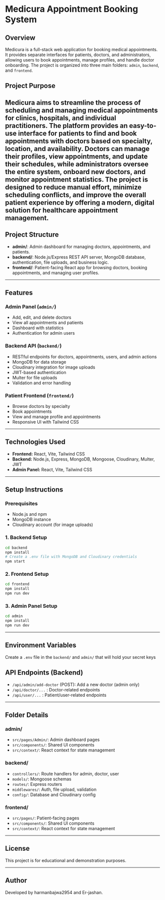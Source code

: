 # Medicura Appointment Booking System

## Overview
Medicura is a full-stack web application for booking medical appointments. It provides separate interfaces for patients, doctors, and administrators, allowing users to book appointments, manage profiles, and handle doctor onboarding. The project is organized into three main folders: `admin`, `backend`, and `frontend`.

## Project Purpose
Medicura aims to streamline the process of scheduling and managing medical appointments for clinics, hospitals, and individual practitioners. The platform provides an easy-to-use interface for patients to find and book appointments with doctors based on specialty, location, and availability. Doctors can manage their profiles, view appointments, and update their schedules, while administrators oversee the entire system, onboard new doctors, and monitor appointment statistics. The project is designed to reduce manual effort, minimize scheduling conflicts, and improve the overall patient experience by offering a modern, digital solution for healthcare appointment management.
---
## Project Structure

- **admin/**: Admin dashboard for managing doctors, appointments, and patients.
- **backend/**: Node.js/Express REST API server, MongoDB database, authentication, file uploads, and business logic.
- **frontend/**: Patient-facing React app for browsing doctors, booking appointments, and managing user profiles.

---

## Features

### Admin Panel (`admin/`)
- Add, edit, and delete doctors
- View all appointments and patients
- Dashboard with statistics
- Authentication for admin users

### Backend API (`backend/`)
- RESTful endpoints for doctors, appointments, users, and admin actions
- MongoDB for data storage
- Cloudinary integration for image uploads
- JWT-based authentication
- Multer for file uploads
- Validation and error handling

### Patient Frontend (`frontend/`)
- Browse doctors by specialty
- Book appointments
- View and manage profile and appointments
- Responsive UI with Tailwind CSS

---

## Technologies Used
- **Frontend:** React, Vite, Tailwind CSS
- **Backend:** Node.js, Express, MongoDB, Mongoose, Cloudinary, Multer, JWT
- **Admin Panel:** React, Vite, Tailwind CSS

---

## Setup Instructions

### Prerequisites
- Node.js and npm
- MongoDB instance
- Cloudinary account (for image uploads)


### 1. Backend Setup
```sh
cd backend
npm install
# Create a .env file with MongoDB and Cloudinary credentials
npm start
```

### 2. Frontend Setup
```sh
cd frontend
npm install
npm run dev
```

### 3. Admin Panel Setup
```sh
cd admin
npm install
npm run dev
```

---

## Environment Variables
Create a `.env` file in the `backend/` and `admin/` that will hold your secret keys


## API Endpoints (Backend)
- `/api/admin/add-doctor` (POST): Add a new doctor (admin only)
- `/api/doctor/...` : Doctor-related endpoints
- `/api/user/...` : Patient/user-related endpoints

---

## Folder Details

### admin/
- `src/pages/Admin/`: Admin dashboard pages
- `src/components/`: Shared UI components
- `src/context/`: React context for state management

### backend/
- `controllers/`: Route handlers for admin, doctor, user
- `models/`: Mongoose schemas
- `routes/`: Express routers
- `middlewares/`: Auth, file upload, validation
- `config/`: Database and Cloudinary config

### frontend/
- `src/pages/`: Patient-facing pages
- `src/components/`: Shared UI components
- `src/context/`: React context for state management

---

## License
This project is for educational and demonstration purposes.

---

## Author
Developed by harmanbajwa2954 and Er-jashan.
